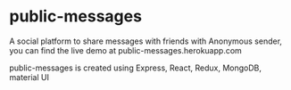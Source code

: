 # public-messages
A social platform to share messages with friends with Anonymous sender, you can find the live demo at public-messages.herokuapp.com

public-messages is created using Express, React, Redux, MongoDB, material UI
